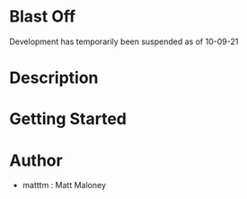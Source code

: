 # Blast Off
Development has temporarily been suspended as of 10-09-21
# Description
# Getting Started
# Author
- matttm : Matt Maloney
